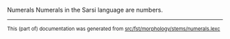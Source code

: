 Numerals
Numerals in the Sarsi language are numbers.

* * *

<small>This (part of) documentation was generated from [src/fst/morphology/stems/numerals.lexc](https://github.com/giellalt/lang-srs/blob/main/src/fst/morphology/stems/numerals.lexc)</small>
